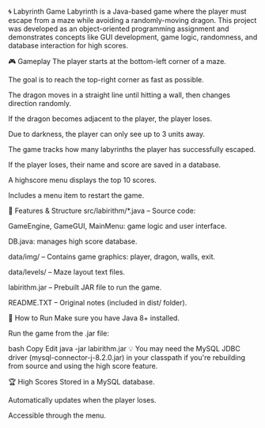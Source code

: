 🌀 Labyrinth Game
Labyrinth is a Java-based game where the player must escape from a maze while avoiding a randomly-moving dragon. This project was developed as an object-oriented programming assignment and demonstrates concepts like GUI development, game logic, randomness, and database interaction for high scores.

🎮 Gameplay
The player starts at the bottom-left corner of a maze.

The goal is to reach the top-right corner as fast as possible.

The dragon moves in a straight line until hitting a wall, then changes direction randomly.

If the dragon becomes adjacent to the player, the player loses.

Due to darkness, the player can only see up to 3 units away.

The game tracks how many labyrinths the player has successfully escaped.

If the player loses, their name and score are saved in a database.

A highscore menu displays the top 10 scores.

Includes a menu item to restart the game.

📂 Features & Structure
src/labirithm/*.java – Source code:

GameEngine, GameGUI, MainMenu: game logic and user interface.

DB.java: manages high score database.

data/img/ – Contains game graphics: player, dragon, walls, exit.

data/levels/ – Maze layout text files.

labirithm.jar – Prebuilt JAR file to run the game.

README.TXT – Original notes (included in dist/ folder).

🚀 How to Run
Make sure you have Java 8+ installed.

Run the game from the .jar file:

bash
Copy
Edit
java -jar labirithm.jar
💡 You may need the MySQL JDBC driver (mysql-connector-j-8.2.0.jar) in your classpath if you're rebuilding from source and using the high score feature.

🏆 High Scores
Stored in a MySQL database.

Automatically updates when the player loses.

Accessible through the menu.
